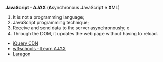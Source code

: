 <strong>JavaScript - AJAX</strong> (<strong>A</strong>synchronous <strong>J</strong>avaScript e <strong>X</strong>ML)

<ol>
    <li>It is not a programming language;</li> 
    <li>JavaScript programming technique;</li> 
    <li>Receive and send data to the server asynchronously; e</li> 
    <li>Through the DOM, it updates the web page without having to reload.</li>
</ol>

- [jQuery CDN](http://code.jquery.com/) <br>
- [w3schools - Learn AJAX](https://www.w3schools.com/xml/ajax_intro.asp) <br>
- [Laragon](https://laragon.org/) <br>
